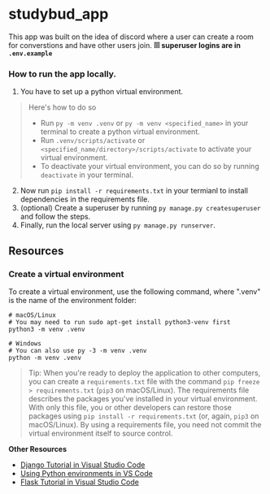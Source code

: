 # studybud_app
This app was built on the idea of discord where a user can create a room for converstions and have other users join.
**❕❕❕ superuser logins are in `.env.example`**

### How to run the app locally.
1. You have to set up a python virtual environment.
  > Here's how to do so
  > - Run `py -m venv .venv` or `py -m venv <specified_name>` in your terminal to create a python virtual environment.
  > - Run `.venv/scripts/activate` or `<specified_name/directory>/scripts/activate` to activate your virtual environment.
  > - To deactivate your virtual environment, you can do so by running `deactivate` in your terminal.

2. Now run `pip install -r requirements.txt` in your termianl to install dependencies in the requirements file.
3. (optional) Create a superuser by running `py manage.py createsuperuser` and follow the steps.
4. Finally, run the local server using `py manage.py runserver`.


## Resources

### Create a virtual environment
To create a virtual environment, use the following command, where ".venv" is the name of the environment folder:
```
# macOS/Linux
# You may need to run sudo apt-get install python3-venv first
python3 -m venv .venv

# Windows
# You can also use py -3 -m venv .venv
python -m venv .venv
```

> Tip: When you're ready to deploy the application to other computers, you can create a `requirements.txt` file with the command `pip freeze > requirements.txt` (`pip3` on macOS/Linux). The requirements file describes the packages you've installed in your virtual environment. With only this file, you or other developers can restore those packages using `pip install -r requirements.txt` (or, again, `pip3` on macOS/Linux). By using a requirements file, you need not commit the virtual environment itself to source control.

**Other Resources**
- [Django Tutorial in Visual Studio Code](https://code.visualstudio.com/docs/python/tutorial-django)
- [Using Python environments in VS Code](https://code.visualstudio.com/docs/python/environments)
- [Flask Tutorial in Visual Studio Code](https://code.visualstudio.com/docs/python/tutorial-flask)
